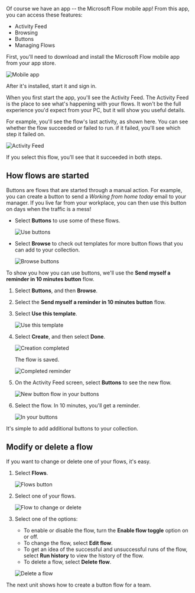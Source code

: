 Of course we have an app -- the Microsoft Flow mobile app! From this app, you can access these features:

- Activity Feed
- Browsing
- Buttons
- Managing Flows

First, you'll need to download and install the Microsoft Flow mobile app from your app store.

![Mobile app](../media/open-mobile-app.png)

After it's installed, start it and sign in.

When you first start the app, you'll see the Activity Feed. The Activity Feed is the place to see what's happening with your flows. It won't be the full experience you'd expect from your PC, but it will show you useful details.

For example, you'll see the flow's last activity, as shown here. You can see whether the flow succeeded or failed to run. if it failed, you'll see which step it failed on.

![Activity Feed](../media/see-all-activity.png)

If you select this flow, you'll see that it succeeded in both steps. 

## How flows are started
Buttons are flows that are started through a manual action. For example, you can create a button to send a *Working from home today* email to your manager. If you live far from your workplace, you can then use this button on days when the traffic is a mess!

- Select **Buttons** to use some of these flows.

    ![Use buttons](../media/activity-details.png)

- Select **Browse** to check out templates for more button flows that you can add to your collection.

    ![Browse buttons](../media/click-browse-button.png)

To show you how you can use buttons, we'll use the **Send myself a reminder in 10 minutes button** flow.

1. Select **Buttons**, and then **Browse**.
2. Select the **Send myself a reminder in 10 minutes button** flow.
3. Select **Use this template**.

    ![Use this template](../media/use-this-template.png)

4. Select **Create**, and then select **Done**.

    ![Creation completed](../media/create-complete.png)

    The flow is saved.

    ![Completed reminder](../media/complete-reminder.png)

5. On the Activity Feed screen, select **Buttons** to see the new flow. 

    ![New button flow in your buttons](../media/button-send-reminder.png)

6. Select the flow. In 10 minutes, you'll get a reminder.

    ![In your buttons](../media/in-your-collection.png)

It's simple to add additional buttons to your collection.

## Modify or delete a flow
If you want to change or delete one of your flows, it's easy.

1. Select **Flows**.

    ![Flows button](../media/click-flows-button.png)

2. Select one of your flows.

    ![Flow to change or delete](../media/send-a-reminder.png)

3. Select one of the options:

    * To enable or disable the flow, turn the **Enable flow toggle** option on or off.
    * To change the flow, select **Edit flow**. 
    * To get an idea of the successful and unsuccessful runs of the flow, select **Run history** to view the history of the flow.
    * To delete a flow, select **Delete flow**.

    ![Delete a flow](../media/disable-delete.png)

The next unit shows how to create a button flow for a team.

